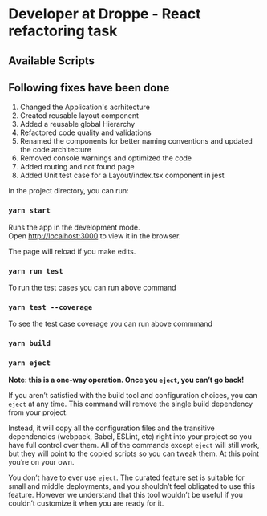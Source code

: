 # Developer at Droppe - React refactoring task

## Available Scripts

## Following fixes have been done

1. Changed the Application's acrhitecture<br />
2. Created reusable layout component<br />
3. Added a reusable global Hierarchy
4. Refactored code quality and validations<br />
5. Renamed the components for better naming conventions and updated the code architecture<br />
6. Removed console warnings and optimized the code<br />
7. Added routing and not found page<br />
8. Added Unit test case for a Layout/index.tsx component in jest<br />

In the project directory, you can run:

### `yarn start`

Runs the app in the development mode.<br />
Open [http://localhost:3000](http://localhost:3000) to view it in the browser.

The page will reload if you make edits.<br />


### `yarn run test`

To run the test cases you can run above command

### `yarn test --coverage`

To see the test case coverage you can run above commmand

### `yarn build`


### `yarn eject`

**Note: this is a one-way operation. Once you `eject`, you can’t go back!**

If you aren’t satisfied with the build tool and configuration choices, you can `eject` at any time. This command will remove the single build dependency from your project.

Instead, it will copy all the configuration files and the transitive dependencies (webpack, Babel, ESLint, etc) right into your project so you have full control over them. All of the commands except `eject` will still work, but they will point to the copied scripts so you can tweak them. At this point you’re on your own.

You don’t have to ever use `eject`. The curated feature set is suitable for small and middle deployments, and you shouldn’t feel obligated to use this feature. However we understand that this tool wouldn’t be useful if you couldn’t customize it when you are ready for it.
